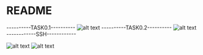 # README
----------TASK0.1----------
![alt text](https://user-images.githubusercontent.com/86780069/124275176-d30f7300-db4a-11eb-9caf-23978034b46e.png)
----------TASK0.2----------
![alt text](https://user-images.githubusercontent.com/86780069/124351355-71aadb00-dc02-11eb-8e67-9bfabb83074d.png)
------------SSH------------

![alt text](https://user-images.githubusercontent.com/86780069/124353298-5e9e0800-dc0e-11eb-9640-fa32618531e8.png)
![alt text](https://user-images.githubusercontent.com/86780069/124353334-8a20f280-dc0e-11eb-84f1-97e150165bbb.png)
